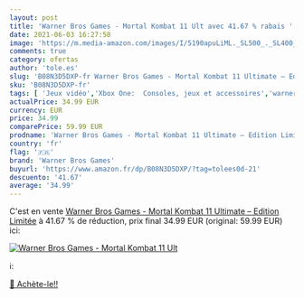 ```yaml
---
layout: post
title: 'Warner Bros Games - Mortal Kombat 11 Ult avec 41.67 % rabais '
date: 2021-06-03 16:27:58
image: 'https://m.media-amazon.com/images/I/5190apuLiML._SL500_._SL400_.jpg'
comments: true
category: ofertas
author: 'tole.es'
slug: 'B08N3D5DXP-fr Warner Bros Games - Mortal Kombat 11 Ultimate – Edition...'
sku: 'B08N3D5DXP-fr'
tags: [ 'Jeux vidéo','Xbox One:  Consoles, jeux et accessoires','warner bros games', ]
actualPrice: 34.99 EUR
currency: EUR
price: 34.99
comparePrice: 59.99 EUR
prodname: 'Warner Bros Games - Mortal Kombat 11 Ultimate – Edition Limitée'
country: 'fr'
flag: '🇫🇷'
brand: 'Warner Bros Games'
buyurl: 'https://www.amazon.fr/dp/B08N3D5DXP/?tag=tolees0d-21'
descuento: '41.67'
average: '34.99'
---
```


C'est en vente [Warner Bros Games - Mortal Kombat 11 Ultimate – Edition Limitée](https://www.amazon.fr/dp/B08N3D5DXP/?tag=tolees0d-21)  à  41.67 % de réduction, prix final  34.99 EUR (original: 59.99 EUR) ici:

[![Warner Bros Games - Mortal Kombat 11 Ult](https://m.media-amazon.com/images/I/5190apuLiML._SL500_._SL400_.jpg)](https://www.amazon.fr/dp/B08N3D5DXP/?tag=tolees0d-21)

ℹ️:


[🛒 Achète-le!!](https://www.amazon.fr/dp/B08N3D5DXP/?tag=tolees0d-21)
